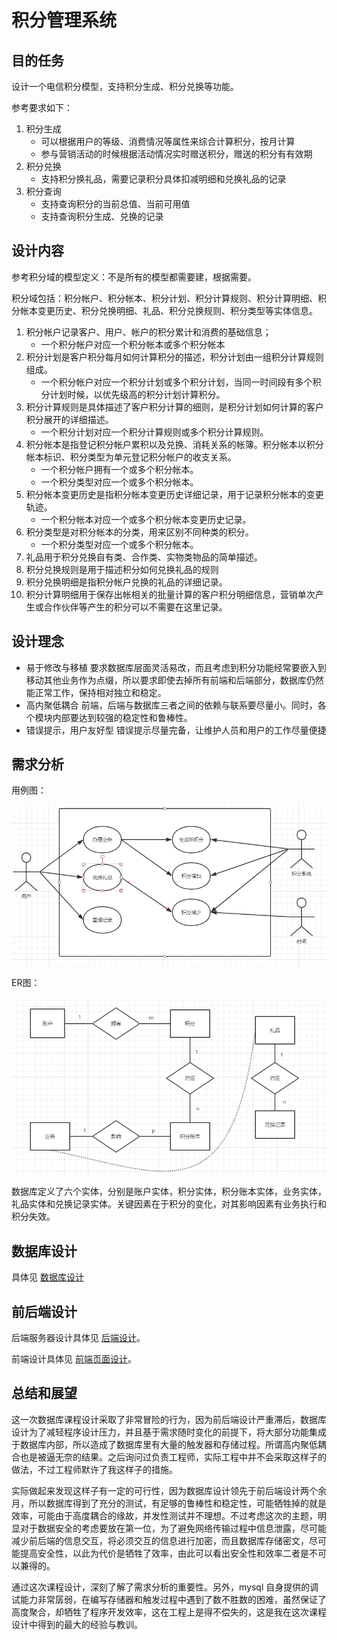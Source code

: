 # 积分管理系统

## 目的任务

设计一个电信积分模型，支持积分生成、积分兑换等功能。

参考要求如下：

1. 积分生成
   - 可以根据用户的等级、消费情况等属性来综合计算积分，按月计算
   - 参与营销活动的时候根据活动情况实时赠送积分，赠送的积分有有效期
2. 积分兑换
   - 支持积分换礼品，需要记录积分具体扣减明细和兑换礼品的记录
3. 积分查询
   - 支持查询积分的当前总值、当前可用值
   - 支持查询积分生成、兑换的记录

## 设计内容

参考积分域的模型定义：不是所有的模型都需要建，根据需要。

积分域包括：积分帐户、积分帐本、积分计划、积分计算规则、积分计算明细、积分帐本变更历史、积分兑换明细、礼品、积分兑换规则、积分类型等实体信息。

1. 积分帐户记录客户、用户、帐户的积分累计和消费的基础信息；
   - 一个积分帐户对应一个积分帐本或多个积分帐本
2. 积分计划是客户积分每月如何计算积分的描述，积分计划由一组积分计算规则组成。
   - 一个积分帐户对应一个积分计划或多个积分计划，当同一时间段有多个积分计划时候，以优先级高的积分计划计算积分。
3. 积分计算规则是具体描述了客户积分计算的细则，是积分计划如何计算的客户积分展开的详细描述。
   - 一个积分计划对应一个积分计算规则或多个积分计算规则。
4. 积分帐本是指登记积分帐户累积以及兑换、消耗关系的帐簿。积分帐本以积分帐本标识、积分类型为单元登记积分帐户的收支关系。
   - 一个积分帐户拥有一个或多个积分帐本。
   - 一个积分类型对应一个或多个积分帐本。
5. 积分帐本变更历史是指积分帐本变更历史详细记录，用于记录积分帐本的变更轨迹。
   - 一个积分帐本对应一个或多个积分帐本变更历史记录。
6. 积分类型是对积分帐本的分类，用来区别不同种类的积分。
   - 一个积分类型对应一个或多个积分帐本。
7. 礼品用于积分兑换自有类、合作类、实物类物品的简单描述。
8. 积分兑换规则是用于描述积分如何兑换礼品的规则
9. 积分兑换明细是指积分帐户兑换的礼品的详细记录。
10. 积分计算明细用于保存出帐相关的批量计算的客户积分明细信息，营销单次产生或合作伙伴等产生的积分可以不需要在这里记录。

## 设计理念

- 易于修改与移植
  要求数据库层面灵活易改，而且考虑到积分功能经常要嵌入到移动其他业务作为点缀，所以要求即使去掉所有前端和后端部分，数据库仍然能正常工作，保持相对独立和稳定。
- 高内聚低耦合
  前端，后端与数据库三者之间的依赖与联系要尽量小。同时，各个模块内部要达到较强的稳定性和鲁棒性。
- 错误提示，用户友好型
  错误提示尽量完备，让维护人员和用户的工作尽量便捷

## 需求分析

用例图：

![积分管理系统用例图](./images/需求分析-用例图.png)

ER图：

![积分管理系统ER图](./images/需求分析-ER图.png)

数据库定义了六个实体，分别是账户实体，积分实体，积分账本实体，业务实体，礼品实体和兑换记录实体。关键因素在于积分的变化，对其影响因素有业务执行和积分失效。

## 数据库设计

具体见 [数据库设计](./db/README.md)

## 前后端设计

后端服务器设计具体见 [后端设计](./server/README.md)。

前端设计具体见 [前端页面设计](./client/README.md)。

## 总结和展望

这一次数据库课程设计采取了非常冒险的行为，因为前后端设计严重滞后，数据库设计为了减轻程序设计压力，并且基于需求随时变化的前提下，将大部分功能集成于数据库内部，所以造成了数据库里有大量的触发器和存储过程。所谓高内聚低耦合也是被逼无奈的结果。之后询问过负责工程师，实际工程中并不会采取这样子的做法，不过工程师默许了我这样子的措施。

实际做起来发现这样子有一定的可行性，因为数据库设计领先于前后端设计两个余月，所以数据库得到了充分的测试，有足够的鲁棒性和稳定性，可能牺牲掉的就是效率，可能由于高度耦合的缘故，并发性测试并不理想。不过考虑这次的主题，明显对于数据安全的考虑要放在第一位，为了避免网络传输过程中信息泄露，尽可能减少前后端的信息交互，将必须交互的信息进行加密，而且数据库存储密文，尽可能提高安全性，以此为代价是牺牲了效率，由此可以看出安全性和效率二者是不可以兼得的。

通过这次课程设计，深刻了解了需求分析的重要性。另外，mysql 自身提供的调试能力非常孱弱，在编写存储器和触发过程中遇到了数不胜数的困难，虽然保证了高度聚合，却牺牲了程序开发效率，这在工程上是得不偿失的，这是我在这次课程设计中得到的最大的经验与教训。
